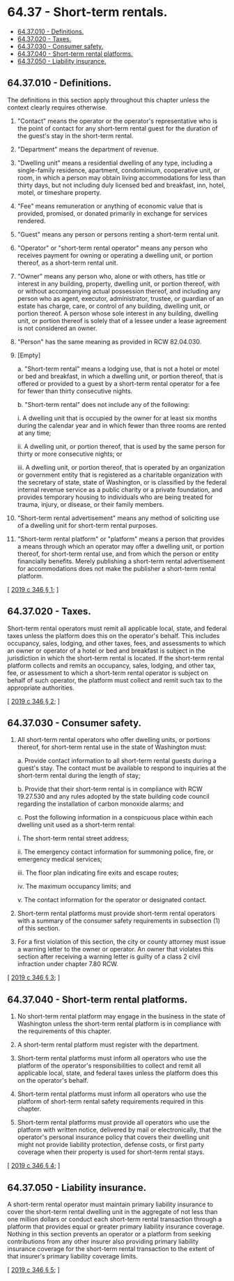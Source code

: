 # 64.37 - Short-term rentals.
* [64.37.010 - Definitions.](#6437010---definitions)
* [64.37.020 - Taxes.](#6437020---taxes)
* [64.37.030 - Consumer safety.](#6437030---consumer-safety)
* [64.37.040 - Short-term rental platforms.](#6437040---short-term-rental-platforms)
* [64.37.050 - Liability insurance.](#6437050---liability-insurance)
## 64.37.010 - Definitions.
The definitions in this section apply throughout this chapter unless the context clearly requires otherwise.

1. "Contact" means the operator or the operator's representative who is the point of contact for any short-term rental guest for the duration of the guest's stay in the short-term rental.

2. "Department" means the department of revenue.

3. "Dwelling unit" means a residential dwelling of any type, including a single-family residence, apartment, condominium, cooperative unit, or room, in which a person may obtain living accommodations for less than thirty days, but not including duly licensed bed and breakfast, inn, hotel, motel, or timeshare property.

4. "Fee" means remuneration or anything of economic value that is provided, promised, or donated primarily in exchange for services rendered.

5. "Guest" means any person or persons renting a short-term rental unit.

6. "Operator" or "short-term rental operator" means any person who receives payment for owning or operating a dwelling unit, or portion thereof, as a short-term rental unit.

7. "Owner" means any person who, alone or with others, has title or interest in any building, property, dwelling unit, or portion thereof, with or without accompanying actual possession thereof, and including any person who as agent, executor, administrator, trustee, or guardian of an estate has charge, care, or control of any building, dwelling unit, or portion thereof. A person whose sole interest in any building, dwelling unit, or portion thereof is solely that of a lessee under a lease agreement is not considered an owner.

8. "Person" has the same meaning as provided in RCW 82.04.030.

9. [Empty]

   a. "Short-term rental" means a lodging use, that is not a hotel or motel or bed and breakfast, in which a dwelling unit, or portion thereof, that is offered or provided to a guest by a short-term rental operator for a fee for fewer than thirty consecutive nights.

   b. "Short-term rental" does not include any of the following:

      i. A dwelling unit that is occupied by the owner for at least six months during the calendar year and in which fewer than three rooms are rented at any time;

      ii. A dwelling unit, or portion thereof, that is used by the same person for thirty or more consecutive nights; or

      iii. A dwelling unit, or portion thereof, that is operated by an organization or government entity that is registered as a charitable organization with the secretary of state, state of Washington, or is classified by the federal internal revenue service as a public charity or a private foundation, and provides temporary housing to individuals who are being treated for trauma, injury, or disease, or their family members.

10. "Short-term rental advertisement" means any method of soliciting use of a dwelling unit for short-term rental purposes.

11. "Short-term rental platform" or "platform" means a person that provides a means through which an operator may offer a dwelling unit, or portion thereof, for short-term rental use, and from which the person or entity financially benefits. Merely publishing a short-term rental advertisement for accommodations does not make the publisher a short-term rental platform.

\[ [2019 c 346 § 1](https://lawfilesext.leg.wa.gov/biennium/2019-20/Pdf/Bills/Session%20Laws/House/1798-S.SL.pdf?cite=2019%20c%20346%20§%201); \]

## 64.37.020 - Taxes.
Short-term rental operators must remit all applicable local, state, and federal taxes unless the platform does this on the operator's behalf. This includes occupancy, sales, lodging, and other taxes, fees, and assessments to which an owner or operator of a hotel or bed and breakfast is subject in the jurisdiction in which the short-term rental is located. If the short-term rental platform collects and remits an occupancy, sales, lodging, and other tax, fee, or assessment to which a short-term rental operator is subject on behalf of such operator, the platform must collect and remit such tax to the appropriate authorities.

\[ [2019 c 346 § 2](https://lawfilesext.leg.wa.gov/biennium/2019-20/Pdf/Bills/Session%20Laws/House/1798-S.SL.pdf?cite=2019%20c%20346%20§%202); \]

## 64.37.030 - Consumer safety.
1. All short-term rental operators who offer dwelling units, or portions thereof, for short-term rental use in the state of Washington must:

   a. Provide contact information to all short-term rental guests during a guest's stay. The contact must be available to respond to inquiries at the short-term rental during the length of stay;

   b. Provide that their short-term rental is in compliance with RCW 19.27.530 and any rules adopted by the state building code council regarding the installation of carbon monoxide alarms; and

   c. Post the following information in a conspicuous place within each dwelling unit used as a short-term rental:

      i. The short-term rental street address;

      ii. The emergency contact information for summoning police, fire, or emergency medical services;

      iii. The floor plan indicating fire exits and escape routes;

      iv. The maximum occupancy limits; and

      v. The contact information for the operator or designated contact.

2. Short-term rental platforms must provide short-term rental operators with a summary of the consumer safety requirements in subsection (1) of this section.

3. For a first violation of this section, the city or county attorney must issue a warning letter to the owner or operator. An owner that violates this section after receiving a warning letter is guilty of a class 2 civil infraction under chapter 7.80 RCW.

\[ [2019 c 346 § 3](https://lawfilesext.leg.wa.gov/biennium/2019-20/Pdf/Bills/Session%20Laws/House/1798-S.SL.pdf?cite=2019%20c%20346%20§%203); \]

## 64.37.040 - Short-term rental platforms.
1. No short-term rental platform may engage in the business in the state of Washington unless the short-term rental platform is in compliance with the requirements of this chapter.

2. A short-term rental platform must register with the department.

3. Short-term rental platforms must inform all operators who use the platform of the operator's responsibilities to collect and remit all applicable local, state, and federal taxes unless the platform does this on the operator's behalf.

4. Short-term rental platforms must inform all operators who use the platform of short-term rental safety requirements required in this chapter.

5. Short-term rental platforms must provide all operators who use the platform with written notice, delivered by mail or electronically, that the operator's personal insurance policy that covers their dwelling unit might not provide liability protection, defense costs, or first party coverage when their property is used for short-term rental stays.

\[ [2019 c 346 § 4](https://lawfilesext.leg.wa.gov/biennium/2019-20/Pdf/Bills/Session%20Laws/House/1798-S.SL.pdf?cite=2019%20c%20346%20§%204); \]

## 64.37.050 - Liability insurance.
A short-term rental operator must maintain primary liability insurance to cover the short-term rental dwelling unit in the aggregate of not less than one million dollars or conduct each short-term rental transaction through a platform that provides equal or greater primary liability insurance coverage. Nothing in this section prevents an operator or a platform from seeking contributions from any other insurer also providing primary liability insurance coverage for the short-term rental transaction to the extent of that insurer's primary liability coverage limits.

\[ [2019 c 346 § 5](https://lawfilesext.leg.wa.gov/biennium/2019-20/Pdf/Bills/Session%20Laws/House/1798-S.SL.pdf?cite=2019%20c%20346%20§%205); \]

